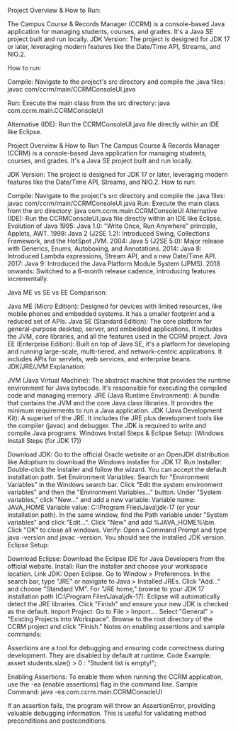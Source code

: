 Project Overview & How to Run:

The Campus Course & Records Manager (CCRM) is a console-based Java application for managing students, courses, and grades. It's a Java SE project built and run locally. JDK Version: The project is designed for JDK 17 or later, leveraging modern features like the Date/Time API, Streams, and NIO.2.

How to run:

Compile: Navigate to the project's src directory and compile the .java files: javac com/ccrm/main/CCRMConsoleUI.java

Run: Execute the main class from the src directory: java com.ccrm.main.CCRMConsoleUI

Alternative (IDE): Run the CCRMConsoleUI.java file directly within an IDE like Eclipse.

Project Overview & How to Run The Campus Course & Records Manager (CCRM) is a console-based Java application for managing students, courses, and grades. It's a Java SE project built and run locally.

JDK Version: The project is designed for JDK 17 or later, leveraging modern features like the Date/Time API, Streams, and NIO.2. How to run:

Compile: Navigate to the project's src directory and compile the .java files: javac com/ccrm/main/CCRMConsoleUI.java
Run: Execute the main class from the src directory: java com.ccrm.main.CCRMConsoleUI
Alternative (IDE): Run the CCRMConsoleUI.java file directly within an IDE like Eclipse.
Evolution of Java 1995: Java 1.0: "Write Once, Run Anywhere" principle, Applets, AWT. 1998: Java 2 (J2SE 1.2): Introduced Swing, Collections Framework, and the HotSpot JVM. 2004: Java 5 (J2SE 5.0): Major release with Generics, Enums, Autoboxing, and Annotations. 2014: Java 8: Introduced Lambda expressions, Stream API, and a new Date/Time API. 2017: Java 9: Introduced the Java Platform Module System (JPMS). 2018 onwards: Switched to a 6-month release cadence, introducing features incrementally.

Java ME vs SE vs EE Comparison:

Java ME (Micro Edition): Designed for devices with limited resources, like mobile phones and embedded systems. It has a smaller footprint and a reduced set of APIs.
Java SE (Standard Edition): The core platform for general-purpose desktop, server, and embedded applications. It includes the JVM, core libraries, and all the features used in the CCRM project.
Java EE (Enterprise Edition): Built on top of Java SE, it's a platform for developing and running large-scale, multi-tiered, and network-centric applications. It includes APIs for servlets, web services, and enterprise beans.
JDK/JRE/JVM Explanation:

JVM (Java Virtual Machine): The abstract machine that provides the runtime environment for Java bytecode. It's responsible for executing the compiled code and managing memory.
JRE (Java Runtime Environment): A bundle that contains the JVM and the core Java class libraries. It provides the minimum requirements to run a Java application.
JDK (Java Development Kit): A superset of the JRE. It includes the JRE plus development tools like the compiler (javac) and debugger. The JDK is required to write and compile Java programs.
Windows Install Steps & Eclipse Setup: (Windows Install Steps (for JDK 17))

Download JDK: Go to the official Oracle website or an OpenJDK distribution like Adoptium to download the Windows installer for JDK 17.
Run Installer: Double-click the installer and follow the wizard. You can accept the default installation path.
Set Environment Variables: Search for "Environment Variables" in the Windows search bar. Click "Edit the system environment variables" and then the "Environment Variables..." button. Under "System variables," click "New..." and add a new variable: Variable name: JAVA_HOME Variable value: C:\Program Files\Java\jdk-17 (or your installation path). In the same window, find the Path variable under "System variables" and click "Edit...". Click "New" and add %JAVA_HOME%\bin. Click "OK" to close all windows.
Verify: Open a Command Prompt and type java -version and javac -version. You should see the installed JDK version.
Eclipse Setup:

Download Eclipse: Download the Eclipse IDE for Java Developers from the official website.
Install: Run the installer and choose your workspace location.
Link JDK: Open Eclipse. Go to Window > Preferences. In the search bar, type "JRE" or navigate to Java > Installed JREs. Click "Add..." and choose "Standard VM". For "JRE home," browse to your JDK 17 installation path (C:\Program Files\Java\jdk-17). Eclipse will automatically detect the JRE libraries. Click "Finish" and ensure your new JDK is checked as the default.
Import Project: Go to File > Import.... Select "General" > "Existing Projects into Workspace". Browse to the root directory of the CCRM project and click "Finish."
Notes on enabling assertions and sample commands:

Assertions are a tool for debugging and ensuring code correctness during development. They are disabled by default at runtime. Code Example: assert students.size() > 0 : "Student list is empty!";

Enabling Assertions: To enable them when running the CCRM application, use the -ea (enable assertions) flag in the command line. Sample Command: java -ea com.ccrm.main.CCRMConsoleUI

If an assertion fails, the program will throw an AssertionError, providing valuable debugging information. This is useful for validating method preconditions and postconditions.

